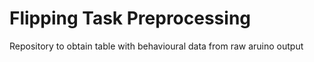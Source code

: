 # Flipping Task Preprocessing

Repository to obtain table with behavioural data from raw aruino output
